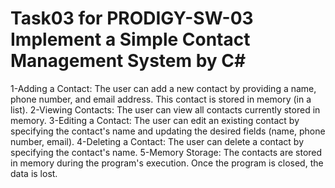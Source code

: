 # Task03 for PRODIGY-SW-03 Implement a Simple Contact Management System by C#
1-Adding a Contact: The user can add a new contact by providing a name, phone number, and email address. This contact is stored in memory (in a list).
2-Viewing Contacts: The user can view all contacts currently stored in memory.
3-Editing a Contact: The user can edit an existing contact by specifying the contact's name and updating the desired fields (name, phone number, email).
4-Deleting a Contact: The user can delete a contact by specifying the contact's name.
5-Memory Storage: The contacts are stored in memory during the program's execution. Once the program is closed, the data is lost.
